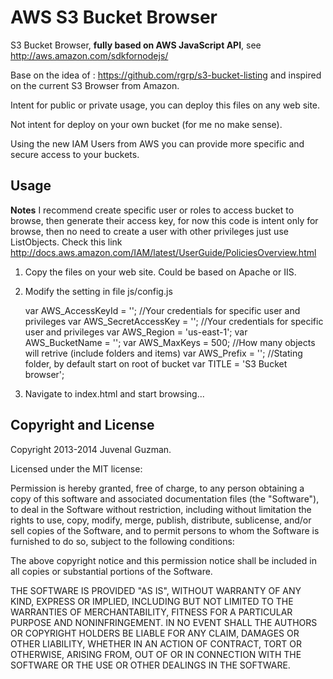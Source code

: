 AWS S3 Bucket Browser 
=====================

S3 Bucket Browser, **fully based on AWS JavaScript API**, see http://aws.amazon.com/sdkfornodejs/

Base on the idea of : https://github.com/rgrp/s3-bucket-listing and inspired on the current S3 Browser from Amazon.

Intent for public or private usage, you can deploy this files on any web site.

Not intent for deploy on your own bucket (for me no make sense).

Using the new IAM Users from AWS you can provide more specific and secure access to your buckets.

## Usage

**Notes** I recommend create specific user or roles to access bucket to browse, then generate their access key, for now this code is intent only for browse, then no need to create a user with other privileges just use ListObjects. Check this link http://docs.aws.amazon.com/IAM/latest/UserGuide/PoliciesOverview.html

1) Copy the files on your web site. Could be based on Apache or IIS.

2) Modify the setting in file js/config.js

    var AWS_AccessKeyId = ''; //Your credentials for specific user and privileges
    var AWS_SecretAccessKey = ''; //Your credentials for specific user and privileges
    var AWS_Region = 'us-east-1';
    var AWS_BucketName = '';
    var AWS_MaxKeys = 500; //How many objects will retrive (include folders and items)
    var AWS_Prefix = ''; //Stating folder, by default start on root of bucket
    var TITLE = 'S3 Bucket browser';
	
3) Navigate to index.html and start browsing...

## Copyright and License

Copyright 2013-2014 Juvenal Guzman.

Licensed under the MIT license:

Permission is hereby granted, free of charge, to any person obtaining a copy
of this software and associated documentation files (the "Software"), to deal
in the Software without restriction, including without limitation the rights
to use, copy, modify, merge, publish, distribute, sublicense, and/or sell
copies of the Software, and to permit persons to whom the Software is
furnished to do so, subject to the following conditions:

The above copyright notice and this permission notice shall be included in
all copies or substantial portions of the Software.

THE SOFTWARE IS PROVIDED "AS IS", WITHOUT WARRANTY OF ANY KIND, EXPRESS OR
IMPLIED, INCLUDING BUT NOT LIMITED TO THE WARRANTIES OF MERCHANTABILITY,
FITNESS FOR A PARTICULAR PURPOSE AND NONINFRINGEMENT. IN NO EVENT SHALL THE
AUTHORS OR COPYRIGHT HOLDERS BE LIABLE FOR ANY CLAIM, DAMAGES OR OTHER
LIABILITY, WHETHER IN AN ACTION OF CONTRACT, TORT OR OTHERWISE, ARISING FROM,
OUT OF OR IN CONNECTION WITH THE SOFTWARE OR THE USE OR OTHER DEALINGS IN
THE SOFTWARE.


